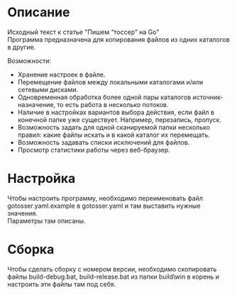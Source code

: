 # Описание
Исходный текст к статье "Пишем “тоссер” на Go"    
Программа предназначена для копирования файлов из одних каталогов в другие.

Возможности: 

* Хранение настроек в файле.
* Перемещение файлов между локальными каталогами и/или сетевыми дисками. 
* Одновременная обработка более одной пары каталогов источник-назначение, то есть работа в несколько потоков.
* Наличие в настройках вариантов выбора действия, если файл в конечной папке уже существует. Например, перезапись, пропуск.
* Возможность задать для одной сканируемой папки несколько правил: какие файлы искать и в какой каталог их перемещать.
* Возможность задавать списки исключений для файлов.
* Просмотр статистики работы через веб-браузер.

# Настройка
Чтобы настроить программу, необходимо переименовать файл gotosser.yaml.example в gotosser.yaml и там выставить нужные значения.  
Параметры там описаны.

# Сборка
Чтобы сделать сборку с номером версии, необходимо скопировать файлы build-debug.bat, build-release.bat из папки build\win в корень и настроить эти файлы там под себя.